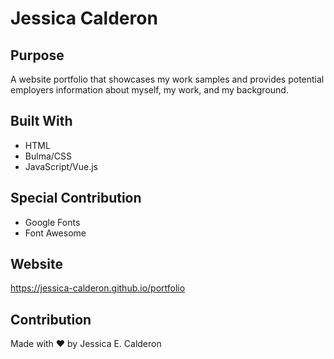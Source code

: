 # Jessica Calderon

## Purpose
A website portfolio that showcases my work samples and provides potential employers information about myself, my work, and my background.

## Built With
* HTML
* Bulma/CSS
* JavaScript/Vue.js

## Special Contribution
* Google Fonts 
* Font Awesome

## Website
https://jessica-calderon.github.io/portfolio

## Contribution
Made with ❤️ by Jessica E. Calderon
